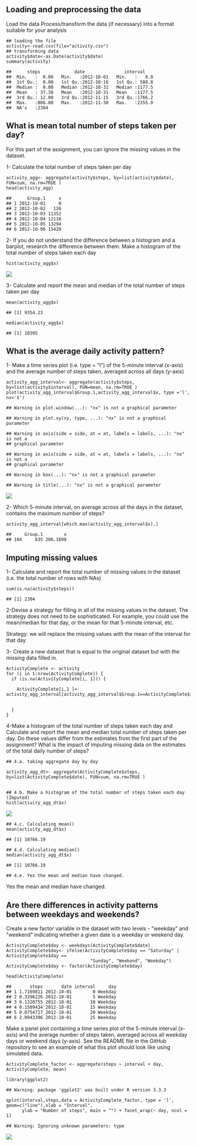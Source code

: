 Loading and preprocessing the data
----------------------------------

Load the data Process/transform the data (if necessary) into a format
suitable for your analysis

    ## loading the file
    activity<-read.csv(file="activity.csv")
    ## transforming data
    activity$date<-as.Date(activity$date)
    summary(activity)

    ##      steps             date               interval     
    ##  Min.   :  0.00   Min.   :2012-10-01   Min.   :   0.0  
    ##  1st Qu.:  0.00   1st Qu.:2012-10-16   1st Qu.: 588.8  
    ##  Median :  0.00   Median :2012-10-31   Median :1177.5  
    ##  Mean   : 37.38   Mean   :2012-10-31   Mean   :1177.5  
    ##  3rd Qu.: 12.00   3rd Qu.:2012-11-15   3rd Qu.:1766.2  
    ##  Max.   :806.00   Max.   :2012-11-30   Max.   :2355.0  
    ##  NA's   :2304

What is mean total number of steps taken per day?
-------------------------------------------------

For this part of the assignment, you can ignore the missing values in
the dataset.

1- Calculate the total number of steps taken per day

    activity_agg<- aggregate(activity$steps, by=list(activity$date), FUN=sum, na.rm=TRUE )
    head(activity_agg)

    ##      Group.1     x
    ## 1 2012-10-01     0
    ## 2 2012-10-02   126
    ## 3 2012-10-03 11352
    ## 4 2012-10-04 12116
    ## 5 2012-10-05 13294
    ## 6 2012-10-06 15420

2- If you do not understand the difference between a histogram and a
barplot, research the difference between them. Make a histogram of the
total number of steps taken each day

    hist(activity_agg$x)

![](PA1_template_files/figure-markdown_strict/unnamed-chunk-3-1.png)

3- Calculate and report the mean and median of the total number of steps
taken per day

    mean(activity_agg$x)

    ## [1] 9354.23

    median(activity_agg$x)

    ## [1] 10395

What is the average daily activity pattern?
-------------------------------------------

1- Make a time series plot (i.e. type = "l") of the 5-minute interval
(x-axis) and the average number of steps taken, averaged across all days
(y-axis)

    activity_agg_interval<- aggregate(activity$steps, by=list(activity$interval), FUN=mean, na.rm=TRUE )
    plot(activity_agg_interval$Group.1,activity_agg_interval$x, type ='l', nx='1')

    ## Warning in plot.window(...): "nx" is not a graphical parameter

    ## Warning in plot.xy(xy, type, ...): "nx" is not a graphical parameter

    ## Warning in axis(side = side, at = at, labels = labels, ...): "nx" is not a
    ## graphical parameter

    ## Warning in axis(side = side, at = at, labels = labels, ...): "nx" is not a
    ## graphical parameter

    ## Warning in box(...): "nx" is not a graphical parameter

    ## Warning in title(...): "nx" is not a graphical parameter

![](PA1_template_files/figure-markdown_strict/unnamed-chunk-5-1.png)

2- Which 5-minute interval, on average across all the days in the
dataset, contains the maximum number of steps?

    activity_agg_interval[which.max(activity_agg_interval$x),]

    ##     Group.1        x
    ## 104     835 206.1698

Imputing missing values
-----------------------

1- Calculate and report the total number of missing values in the
dataset (i.e. the total number of rows with NAs)

    sum(is.na(activity$steps))

    ## [1] 2304

2-Devise a strategy for filling in all of the missing values in the
dataset. The strategy does not need to be sophisticated. For example,
you could use the mean/median for that day, or the mean for that
5-minute interval, etc.

Strategy: we will replace the missing values with the mean of the
interval for that day

3- Create a new dataset that is equal to the original dataset but with
the missing data filled in.

    ActivityComplete <- activity  
    for (i in 1:nrow(ActivityComplete)) {
      if (is.na(ActivityComplete[i, 1])) {
        
        ActivityComplete[i,1 ]<- activity_agg_interval[activity_agg_interval$Group.1==ActivityComplete$interval[i],2]
          
        
      }
    }

4-Make a histogram of the total number of steps taken each day and
Calculate and report the mean and median total number of steps taken per
day. Do these values differ from the estimates from the first part of
the assignment? What is the impact of imputing missing data on the
estimates of the total daily number of steps?

    ## 4.a. taking aggregate day by day

    activity_agg_dt<- aggregate(ActivityComplete$steps, by=list(ActivityComplete$date), FUN=sum, na.rm=TRUE )


    ## 4.b. Make a histogram of the total number of steps taken each day (Imputed)
    hist(activity_agg_dt$x)

![](PA1_template_files/figure-markdown_strict/unnamed-chunk-9-1.png)

    ## 4.c. Calculating mean()
    mean(activity_agg_dt$x)

    ## [1] 10766.19

    ## 4.d. Calculating median()
    median(activity_agg_dt$x)

    ## [1] 10766.19

    ## 4.e. Yes the mean and median have changed.

Yes the mean and median have changed.

Are there differences in activity patterns between weekdays and weekends?
-------------------------------------------------------------------------

Create a new factor variable in the dataset with two levels - "weekday"
and "weekend" indicating whether a given date is a weekday or weekend
day.

    ActivityComplete$day <- weekdays(ActivityComplete$date)
    ActivityComplete$day<- ifelse(ActivityComplete$day == "Saturday" | ActivityComplete$day == 
                                    "Sunday", "Weekend", "Weekday")
    ActivityComplete$day <- factor(ActivityComplete$day)

    head(ActivityComplete)

    ##       steps       date interval     day
    ## 1 1.7169811 2012-10-01        0 Weekday
    ## 2 0.3396226 2012-10-01        5 Weekday
    ## 3 0.1320755 2012-10-01       10 Weekday
    ## 4 0.1509434 2012-10-01       15 Weekday
    ## 5 0.0754717 2012-10-01       20 Weekday
    ## 6 2.0943396 2012-10-01       25 Weekday

Make a panel plot containing a time series plot of the 5-minute interval
(x-axis) and the average number of steps taken, averaged across all
weekday days or weekend days (y-axis). See the README file in the GitHub
repository to see an example of what this plot should look like using
simulated data.

    ActivityComplete_factor <- aggregate(steps ~ interval + day, ActivityComplete, mean)

    library(ggplot2)

    ## Warning: package 'ggplot2' was built under R version 3.3.3

    qplot(interval,steps,data = ActivityComplete_factor, type = 'l',  geom=c("line"),xlab = "Interval", 
          ylab = "Number of steps", main = "") + facet_wrap(~ day, ncol = 1)

    ## Warning: Ignoring unknown parameters: type

![](PA1_template_files/figure-markdown_strict/unnamed-chunk-11-1.png)
